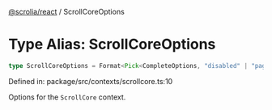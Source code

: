 [@scrolia/react](../README.md) / ScrollCoreOptions

# Type Alias: ScrollCoreOptions

```ts
type ScrollCoreOptions = Format<Pick<CompleteOptions, "disabled" | "page"> & Partial<CompleteOptions>>;
```

Defined in: package/src/contexts/scrollcore.ts:10

Options for the `ScrollCore` context.
